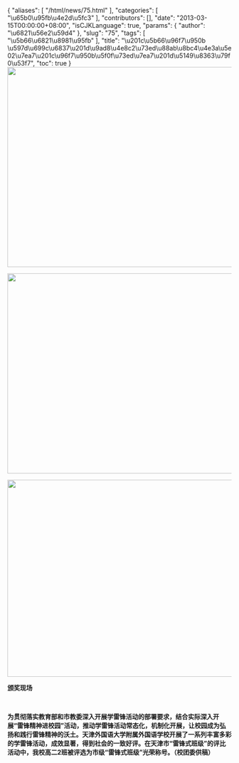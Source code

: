 {
    "aliases": [
        "/html/news/75.html"
    ],
    "categories": [
        "\u65b0\u95fb\u4e2d\u5fc3"
    ],
    "contributors": [],
    "date": "2013-03-15T00:00:00+08:00",
    "isCJKLanguage": true,
    "params": {
        "author": "\u6821\u56e2\u59d4"
    },
    "slug": "75",
    "tags": [
        "\u5b66\u6821\u8981\u95fb"
    ],
    "title": "\u201c\u5b66\u96f7\u950b  \u597d\u699c\u6837\u201d\u9ad8\u4e8c2\u73ed\u88ab\u8bc4\u4e3a\u5e02\u7ea7\u201c\u96f7\u950b\u5f0f\u73ed\u7ea7\u201d\u5149\u8363\u79f0\u53f7",
    "toc": true
}
**<img
    src="https://cdn.tfls.online/mirror/full/d3499284bc9715d0d54c5325e26ddc072610e5b5.jpg"
    style="display:block;margin-left:auto;margin-right:auto;"
    decoding="async"
    fetchpriority="auto"
    loading="lazy"
    height="450"
    width="600"
/>**

**<img
    src="https://cdn.tfls.online/mirror/full/a521fcd8a3a64eab9e2078522804bb975c3ab241.jpg"
    style="display:block;margin-left:auto;margin-right:auto;"
    decoding="async"
    fetchpriority="auto"
    loading="lazy"
    height="450"
    width="600"
/>**

**<img
    src="https://cdn.tfls.online/mirror/full/0b8cbbd1c1494bd8c9a2cdf343f3d1ee3c04dcfb.jpg"
    style="display:block;margin-left:auto;margin-right:auto;"
    decoding="async"
    fetchpriority="auto"
    loading="lazy"
    height="443"
    width="600"
/>**

**颁奖现场**

 

**为贯彻落实教育部和市教委深入开展学雷锋活动的部署要求，结合实际深入开展“雷锋精神进校园”活动，推动学雷锋活动常态化，机制化开展，让校园成为弘扬和践行雷锋精神的沃土。天津外国语大学附属外国语学校开展了一系列丰富多彩的学雷锋活动，成效显著，得到社会的一致好评。在天津市“雷锋式班级”的评比活动中，我校高二2班被评选为市级“雷锋式班级”光荣称号。（校团委供稿）**

